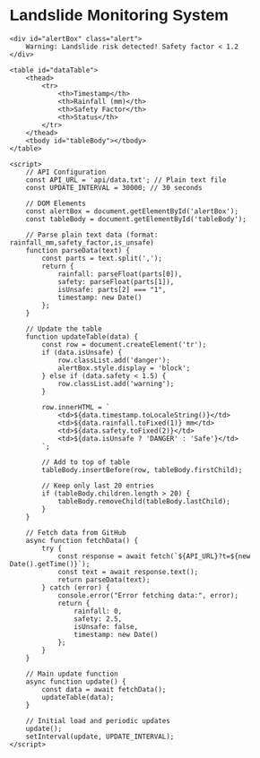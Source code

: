 <!DOCTYPE html>
<html lang="en">
<head>
    <meta charset="UTF-8">
    <meta name="viewport" content="width=device-width, initial-scale=1.0">
    <title>Landslide Monitoring</title>
    <style>
        body { font-family: Arial, sans-serif; margin: 20px; }
        .alert { 
            padding: 15px; 
            margin: 10px 0; 
            border-radius: 5px;
            background-color: #ffdddd;
            color: #d8000c;
            display: none;
        }
        table {
            width: 100%;
            border-collapse: collapse;
        }
        th, td {
            border: 1px solid #ddd;
            padding: 8px;
            text-align: left;
        }
        tr.danger { background-color: #ffcccc; }
        tr.warning { background-color: #fff3cd; }
    </style>
</head>
<body>
    <h1>Landslide Monitoring System</h1>
    
    <div id="alertBox" class="alert">
        Warning: Landslide risk detected! Safety factor < 1.2
    </div>

    <table id="dataTable">
        <thead>
            <tr>
                <th>Timestamp</th>
                <th>Rainfall (mm)</th>
                <th>Safety Factor</th>
                <th>Status</th>
            </tr>
        </thead>
        <tbody id="tableBody"></tbody>
    </table>

    <script>
        // API Configuration
        const API_URL = 'api/data.txt'; // Plain text file
        const UPDATE_INTERVAL = 30000; // 30 seconds

        // DOM Elements
        const alertBox = document.getElementById('alertBox');
        const tableBody = document.getElementById('tableBody');

        // Parse plain text data (format: rainfall_mm,safety_factor,is_unsafe)
        function parseData(text) {
            const parts = text.split(',');
            return {
                rainfall: parseFloat(parts[0]),
                safety: parseFloat(parts[1]),
                isUnsafe: parts[2] === "1",
                timestamp: new Date()
            };
        }

        // Update the table
        function updateTable(data) {
            const row = document.createElement('tr');
            if (data.isUnsafe) {
                row.classList.add('danger');
                alertBox.style.display = 'block';
            } else if (data.safety < 1.5) {
                row.classList.add('warning');
            }

            row.innerHTML = `
                <td>${data.timestamp.toLocaleString()}</td>
                <td>${data.rainfall.toFixed(1)} mm</td>
                <td>${data.safety.toFixed(2)}</td>
                <td>${data.isUnsafe ? 'DANGER' : 'Safe'}</td>
            `;

            // Add to top of table
            tableBody.insertBefore(row, tableBody.firstChild);

            // Keep only last 20 entries
            if (tableBody.children.length > 20) {
                tableBody.removeChild(tableBody.lastChild);
            }
        }

        // Fetch data from GitHub
        async function fetchData() {
            try {
                const response = await fetch(`${API_URL}?t=${new Date().getTime()}`);
                const text = await response.text();
                return parseData(text);
            } catch (error) {
                console.error("Error fetching data:", error);
                return {
                    rainfall: 0,
                    safety: 2.5,
                    isUnsafe: false,
                    timestamp: new Date()
                };
            }
        }

        // Main update function
        async function update() {
            const data = await fetchData();
            updateTable(data);
        }

        // Initial load and periodic updates
        update();
        setInterval(update, UPDATE_INTERVAL);
    </script>
</body>
</html>

